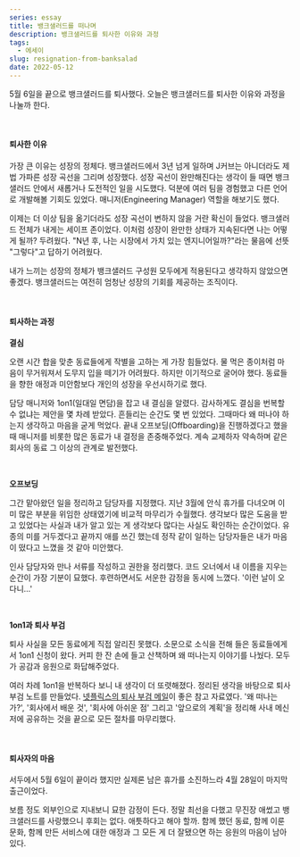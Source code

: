 ```yaml
---
series: essay
title: 뱅크샐러드를 떠나며
description: 뱅크샐러드를 퇴사한 이유와 과정
tags:
  - 에세이
slug: resignation-from-banksalad
date: 2022-05-12
---
```


5월 6일을 끝으로 뱅크샐러드를 퇴사했다. 오늘은 뱅크샐러드를 퇴사한 이유와 과정을 나눌까 한다.

<br/>

#### 퇴사한 이유

가장 큰 이유는 성장의 정체다. 뱅크샐러드에서 3년 넘게 일하며 J커브는 아니더라도 제법 가파른 성장 곡선을 그리며 성장했다. 성장 곡선이 완만해진다는 생각이 들 때면 뱅크샐러드 안에서 새롭거나 도전적인 일을 시도했다. 덕분에 여러 팀을 경험했고 다른 언어로 개발해볼 기회도 있었다. 매니저(Engineering Manager) 역할을 해보기도 했다.

이제는 더 이상 팀을 옮기더라도 성장 곡선이 변하지 않을 거란 확신이 들었다. 뱅크샐러드 전체가 내게는 세이프 존이었다. 이처럼 성장이 완만한 상태가 지속된다면 나는 어떻게 될까? 두려웠다. "N년 후, 나는 시장에서 가치 있는 엔지니어일까?"라는 물음에 선뜻 "그렇다"고 답하기 어려웠다.

내가 느끼는 성장의 정체가 뱅크샐러드 구성원 모두에게 적용된다고 생각하지 않았으면 좋겠다. 뱅크샐러드는 여전히 엄청난 성장의 기회를 제공하는 조직이다.

<br/>

#### 퇴사하는 과정

**결심**

오랜 시간 합을 맞춘 동료들에게 작별을 고하는 게 가장 힘들었다. 물 먹은 종이처럼 마음이 무거워져서 도무지 입을 떼기가 어려웠다. 하지만 이기적으로 굴어야 했다. 동료들을 향한 애정과 미안함보다 개인의 성장을 우선시하기로 했다.

담당 매니저와 1on1(일대일 면담)을 잡고 내 결심을 알렸다. 감사하게도 결심을 번복할 수 없냐는 제안을 몇 차례 받았다. 흔들리는 순간도 몇 번 있었다. 그때마다 왜 떠나야 하는지 생각하고 마음을 굳게 먹었다. 끝내 오프보딩(Offboarding)을 진행하겠다고 했을 때 매니저를 비롯한 많은 동료가 내 결정을 존중해주었다. 계속 교제하자 약속하며 같은 회사의 동료 그 이상의 관계로 발전했다.

<br/>

**오프보딩**

그간 맡아왔던 일을 정리하고 담당자를 지정했다. 지난 3월에 안식 휴가를 다녀오며 이미 많은 부분을 위임한 상태였기에 비교적 마무리가 수월했다. 생각보다 많은 도움을 받고 있었다는 사실과 내가 알고 있는 게 생각보다 많다는 사실도 확인하는 순간이었다. 유종의 미를 거두겠다고 끝까지 애를 쓰긴 했는데 정작 같이 일하는 담당자들은 내가 마음이 떴다고 느꼈을 것 같아 미안했다.

인사 담당자와 만나 서류를 작성하고 권한을 정리했다. 코드 오너에서 내 이름을 지우는 순간이 가장 기분이 묘했다. 후련하면서도 서운한 감정을 동시에 느꼈다. '이런 날이 오다니...'

<br/>

**1on1과 퇴사 부검**

퇴사 사실을 모든 동료에게 직접 알리진 못했다. 소문으로 소식을 전해 들은 동료들에게서 1on1 신청이 왔다. 커피 한 잔 손에 들고 산책하며 왜 떠나는지 이야기를 나눴다. 모두가 공감과 응원으로 화답해주었다.

여러 차례 1on1을 반복하다 보니 내 생각이 더 또렷해졌다. 정리된 생각을 바탕으로 퇴사 부검 노트를 만들었다. [넷플릭스의 퇴사 부검 메일](http://www.casenews.co.kr/news/articleView.html?idxno=4617)이 좋은 참고 자료였다. '왜 떠나는가?', '회사에서 배운 것', '회사에 아쉬운 점' 그리고 '앞으로의 계획'을 정리해 사내 메신저에 공유하는 것을 끝으로 모든 절차를 마무리했다.

<br/>

#### 퇴사자의 마음

서두에서 5월 6일이 끝이라 했지만 실제론 남은 휴가를 소진하느라 4월 28일이 마지막 출근이었다.

보름 정도 외부인으로 지내보니 묘한 감정이 든다. 정말 최선을 다했고 무진장 애썼고 뱅크샐러드를 사랑했으니 후회는 없다. 애틋하다고 해야 할까. 함께 했던 동료, 함께 이룬 문화, 함께 만든 서비스에 대한 애정과 그 모든 게 더 잘됐으면 하는 응원의 마음이 남아 있다.
